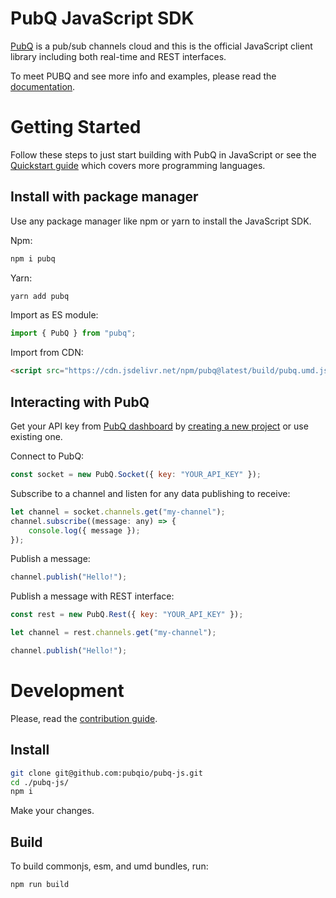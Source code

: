 # PubQ JavaScript SDK

[PubQ](https://pubq.io) is a pub/sub channels cloud and this is the official JavaScript client library including both real-time and REST interfaces.

To meet PUBQ and see more info and examples, please read the [documentation](https://pubq.io/docs).

# Getting Started

Follow these steps to just start building with PubQ in JavaScript or see the [Quickstart guide](https://pubq.io/docs/getting-started/quickstart) which covers more programming languages.

## Install with package manager

Use any package manager like npm or yarn to install the JavaScript SDK.

Npm:

```bash
npm i pubq
```

Yarn:

```bash
yarn add pubq
```

Import as ES module:

```js
import { PubQ } from "pubq";
```

Import from CDN:

```html
<script src="https://cdn.jsdelivr.net/npm/pubq@latest/build/pubq.umd.js"></script>
```

## Interacting with PubQ

Get your API key from [PubQ dashboard](https://dashboard.pubq.io) by [creating a new project](https://dashboard.pubq.io/projects/create) or use existing one.

Connect to PubQ:

```js
const socket = new PubQ.Socket({ key: "YOUR_API_KEY" });
```

Subscribe to a channel and listen for any data publishing to receive:

```js
let channel = socket.channels.get("my-channel");
channel.subscribe((message: any) => {
    console.log({ message });
});
```

Publish a message:

```js
channel.publish("Hello!");
```

Publish a message with REST interface:

```js
const rest = new PubQ.Rest({ key: "YOUR_API_KEY" });

let channel = rest.channels.get("my-channel");

channel.publish("Hello!");
```

# Development

Please, read the [contribution guide](https://pubq.io/docs/basics/contribution).

## Install

```bash
git clone git@github.com:pubqio/pubq-js.git
cd ./pubq-js/
npm i
```

Make your changes.

## Build

To build commonjs, esm, and umd bundles, run:

```bash
npm run build
```
